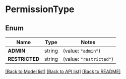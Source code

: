 # PermissionType

## Enum

Name | Type | Notes
------------ | ------------- | -------------
**ADMIN** | string | (value: `"admin"`)
**RESTRICTED** | string | (value: `"restricted"`)


[[Back to Model list]](../README.md#documentation-for-models) [[Back to API list]](../README.md#documentation-for-api-endpoints) [[Back to README]](../README.md)


